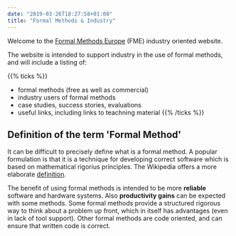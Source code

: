 ```yaml
---
date: "2019-03-26T18:27:58+01:00"
title: "Formal Methods & Industry"
---
```


Welcome to the [Formal Methods Europe](http://www.fmeurope.org) (FME) industry oriented website.

The website is intended to support industry in the use of formal methods, and will include a listing of:


{{% ticks %}}
* formal methods (free as well as commercial)
* industry users of formal methods
* case studies, success stories, evaluations
* useful links, including links to teachning material
{{% /ticks %}}

## Definition of the term 'Formal Method'

It can be difficult to precisely define what is a formal method. A popular formulation is that it is a technique for developing correct software which is based on mathematical rigorius principles. The Wikipedia offers a more elaborate [definition](https://en.wikipedia.org/wiki/Formal_methods).

The benefit of using formal methods is intended to be more __reliable__ software and hardware systems. Also __productivity gains__ can be expected with some methods. Some formal methods provide a structured rigorous way to think about a problem up front, which in itself has advantages (even in lack of tool support). Other formal methods are code oriented, and can ensure that written code is correct.
